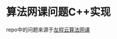 # 算法网课问题C++实现
repo中的问题来源于[左程云算法网课](https://www.bilibili.com/video/BV13g41157hK/?spm_id_from=333.337.search-card.all.click&vd_source=d99dec95425d172f14d723a4d8fc8f98)
